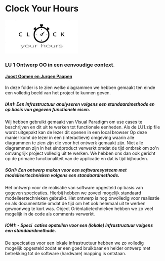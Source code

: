 # <B>Clock Your Hours</B>
<img src="LOGO.jpg" alt="LOGO ClockYouHours"> 
<h3>LU 1 Ontwerp OO in een eenvoudige context.

<h4><u>Joost Oomen en Jurgen Paapen</u></h4>

<p>In deze folder is te zien welke diagrammen we hebben gemaakt ten einde een volledig beeld van het project te kunnen geven.

<h5>IAn1: Een infrastructuur analyseren volgens een standaardmethode en op basis van gegeven functionele eisen.</h5>

Wij hebben gebruikt gemaakt van Visual Paradigm om use cases te beschrijven en dit uit te werken tot functionele eenheden. Als de LU1.zip file wordt uitgepakt kan de lezer dit openen in een local browser
  Op deze manier komt de lezer in een (interactieve) omgeving waarin alle diagrammen te zien zijn die voor het ontwerk gemaakt zijn. Niet alle diagrammen zijn in het eindproduct verwerkt omdat 
  de tijd ontbrak om zo'n omvangrijk project volledig uit te werken. We hebben ons dan ook gericht op de primaire functionaliteit van de applicatie en dat is tijd bijhouden.<br>

<h5>SOn1: Een ontwerp maken voor een softwaresysteem met modelleertechnieken volgens een standaardmethode.</h5>
<p>Het ontwerp voor de realisatie van software opgesteld op basis van gegeven specicaties. Hierbij hebben we zoveel mogelijk standaard modelleertechnieken gebruikt.
   Het ontwerp is nog onvolledig voor realisatie en als documentatie omdat de tijd om het ook helemaal uit te werken gewoonweg te kort was.  
    Object Oriëntatietechnieken hebben we zo veel mogelijk in de code als comments verwerkt.
    <h5> ION1: - Speci caties opstellen voor een (lokale) infrastructuur volgens een standaardmethode.</h5>
    <p>De specicaties voor een lokale infrastructuur hebben we zo volledig mogelijk opgesteld zodat er een goed bruikbaar en helder ontwerp met betrekking tot de software
       (hardware) mapping is ontstaan.